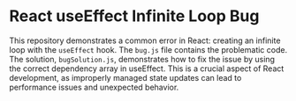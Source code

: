 # React useEffect Infinite Loop Bug
This repository demonstrates a common error in React: creating an infinite loop with the `useEffect` hook.  The `bug.js` file contains the problematic code. The solution, `bugSolution.js`, demonstrates how to fix the issue by using the correct dependency array in useEffect.  This is a crucial aspect of React development, as improperly managed state updates can lead to performance issues and unexpected behavior.